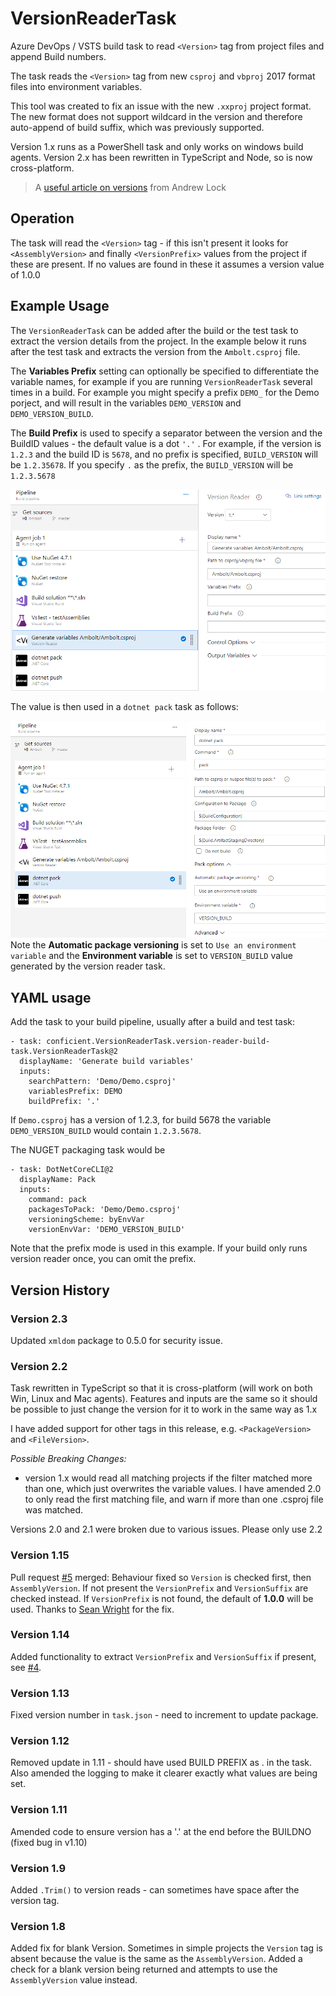 # VersionReaderTask
Azure DevOps / VSTS build task to read `<Version>` tag from project files and append Build numbers.

The task reads the `<Version>` tag from new `csproj` and `vbproj` 2017 format files into environment variables.

This tool was created to fix an issue with the new `.xxproj` project format. The new format does not support wildcard in the version and therefore auto-append of build suffix, which was previously supported.

Version 1.x runs as a PowerShell task and only works on windows build agents. Version 2.x has been rewritten in TypeScript and Node, so is now cross-platform. 

> A [useful article on versions](https://andrewlock.net/version-vs-versionsuffix-vs-packageversion-what-do-they-all-mean/) from Andrew Lock

## Operation

The task will read the `<Version>` tag - if this isn't present it looks for `<AssemblyVersion>` and finally `<VersionPrefix>` values from the project if these are present. If no values are found in these it assumes a version value of 1.0.0

## Example Usage

The `VersionReaderTask` can be added after the build or the test task to extract the version details from the project. In the example below it runs after the test task and extracts the version from the `Ambolt.csproj` file.

The **Variables Prefix** setting can optionally be specified to differentiate the variable names, for example if you are running `VersionReaderTask` several times in a build. For example you might specify a prefix `DEMO_` for the Demo porject, and will result in the variables `DEMO_VERSION` and `DEMO_VERSION_BUILD`.

The **Build Prefix** is used to specify a separator between the version and the BuildID values - the default value is a dot `'.'` . For example, if the version is `1.2.3` and the build ID is `5678`, and no prefix is specified, `BUILD_VERSION` will be `1.2.35678`. If you specify `.` as the prefix, the `BUILD_VERSION` will be `1.2.3.5678`

![VersionReaderTask](images/task1.png)

The value is then used in a `dotnet pack` task as follows:

![packtask](images/task2.png)
Note the **Automatic package versioning** is set to `Use an environment variable`
and the **Environment variable** is set to `VERSION_BUILD` value generated by the version reader task.

## YAML usage

Add the task to your build pipeline, usually after a build and test task:
```
- task: conficient.VersionReaderTask.version-reader-build-task.VersionReaderTask@2
  displayName: 'Generate build variables'
  inputs:
    searchPattern: 'Demo/Demo.csproj'
    variablesPrefix: DEMO
    buildPrefix: '.'
```
If `Demo.csproj` has a version of 1.2.3, for build 5678 the variable `DEMO_VERSION_BUILD` would contain `1.2.3.5678`.

The  NUGET packaging task would be 
```
- task: DotNetCoreCLI@2
  displayName: Pack
  inputs:
    command: pack
    packagesToPack: 'Demo/Demo.csproj'
    versioningScheme: byEnvVar
    versionEnvVar: 'DEMO_VERSION_BUILD'
```
Note that the prefix mode is used in this example. If your build only runs version reader once, you can omit the prefix.

## Version History

### Version 2.3

Updated `xmldom` package to 0.5.0 for security issue.

### Version 2.2

Task rewritten in TypeScript so that it is cross-platform (will work on both Win, Linux and Mac agents). Features and inputs are the same so it should be possible to just change the version for it to work in the same way as 1.x

I have added support for other tags in this release, e.g. `<PackageVersion>` and `<FileVersion>`.

_Possible Breaking Changes:_
 - version 1.x  would read all matching projects if the filter matched more than one, which just overwrites the variable values. I have amended 2.0 to only read the first matching file, and warn if more than one .csproj file was matched.

Versions 2.0 and 2.1 were broken due to various issues. Please only use 2.2

### Version 1.15

Pull request [#5](https://github.com/conficient/versionReaderTask/pull/5) merged: Behaviour fixed so `Version` is checked first, then `AssemblyVersion`. If not present the `VersionPrefix` and `VersionSuffix` are checked instead. If `VersionPrefix` is not found, the default of **1.0.0** will be used. Thanks to [Sean Wright](https://github.com/seangwright) for the fix.

### Version 1.14

Added functionality to extract `VersionPrefix` and `VersionSuffix` if present, see [#4](https://github.com/conficient/versionReaderTask/issues/4).

### Version 1.13

Fixed version number in `task.json` - need to increment to update package.

### Version 1.12

Removed update in 1.11 - should have used BUILD PREFIX as . in the task. Also amended the logging to make it clearer exactly what values are being set.

### Version 1.11

Amended code to ensure version has a '.' at the end before the BUILDNO (fixed bug in v1.10)

### Version 1.9

Added `.Trim()` to version reads - can sometimes have space after the version tag.

### Version 1.8

Added fix for blank Version. Sometimes in simple projects the `Version` tag is absent because the value is the same as the `AssemblyVersion`. Added a check for a blank version being returned and attempts to use the `AssemblyVersion` value instead.
